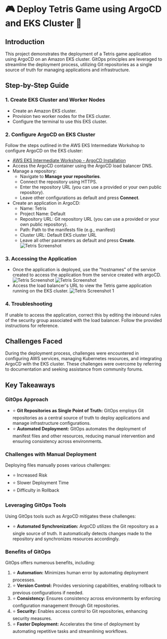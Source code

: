 # 🎮 Deploy Tetris Game using ArgoCD and EKS Cluster 🚀

## Introduction
This project demonstrates the deployment of a Tetris game application using ArgoCD on an Amazon EKS cluster. GitOps principles are leveraged to streamline the deployment process, utilizing Git repositories as a single source of truth for managing applications and infrastructure.

## Step-by-Step Guide
### 1. Create EKS Cluster and Worker Nodes
- Create an Amazon EKS cluster.
- Provision two worker nodes for the EKS cluster.
- Configure the terminal to use this EKS cluster.

### 2. Configure ArgoCD on EKS Cluster
Follow the steps outlined in the AWS EKS Intermediate Workshop to configure ArgoCD on the EKS cluster:
- [AWS EKS Intermediate Workshop - ArgoCD Installation](https://archive.eksworkshop.com/intermediate/290_argocd/install/)
- Access the ArgoCD container using the ArgoCD load balancer DNS.
- Manage a repository:
  - Navigate to **Manage your repositories**.
  - Connect the repository using HTTPS.
  - Enter the repository URL (you can use a provided or your own public repository).
  - Leave other configurations as default and press **Connect**.
- Create an application in ArgoCD:
  - Name: Tetris
  - Project Name: Default
  - Repository URL: Git repository URL (you can use a provided or your own public repository).
  - Path: Path to the manifests file (e.g., manifest)
  - Cluster URL: Default EKS cluster URL
  - Leave all other parameters as default and press **Create**.
![Tetris Screenshot ](screenshots/tetris_1.png)
### 3. Accessing the Application
- Once the application is deployed, use the "hostnames" of the service created to access the application from the service created with argoCD.
  ![Tetris Screenshot ](screenshots/tetris_2.png)
  ![Tetris Screenshot ](screenshots/tetris_3.png)
- Access the load balancer's URL to view the Tetris game application running on the EKS cluster.
  ![Tetris Screenshot 1](screenshots/tetris_4.png)



### 4. Troubleshooting
If unable to access the application, correct this by editing the inbound rules of the security group associated with the load balancer. Follow the provided instructions for reference.

## Challenges Faced
During the deployment process, challenges were encountered in configuring AWS services, managing Kubernetes resources, and integrating ArgoCD with the EKS cluster. These challenges were overcome by referring to documentation and seeking assistance from community forums.

## Key Takeaways

### GitOps Approach
- ⭐️ **Git Repositories as Single Point of Truth:** GitOps employs Git repositories as a central source of truth to deploy applications and manage infrastructure configurations.
- ⭐️ **Automated Deployment:** GitOps automates the deployment of manifest files and other resources, reducing manual intervention and ensuring consistency across environments.

### Challenges with Manual Deployment
Deploying files manually poses various challenges:
- ⭐️ Increased Risk
- ⭐️ Slower Deployment Time
- ⭐️ Difficulty in Rollback

### Leveraging GitOps Tools
Using GitOps tools such as ArgoCD mitigates these challenges:
- ⭐️ **Automated Synchronization:** ArgoCD utilizes the Git repository as a single source of truth. It automatically detects changes made to the repository and synchronizes resources accordingly.

### Benefits of GitOps
GitOps offers numerous benefits, including:
1. ⭐️ **Automation:** Minimizes human error by automating deployment processes.
2. ⭐️ **Version Control:** Provides versioning capabilities, enabling rollback to previous configurations if needed.
3. ⭐️ **Consistency:** Ensures consistency across environments by enforcing configuration management through Git repositories.
4. ⭐️ **Security:** Enables access control to Git repositories, enhancing security measures.
5. ⭐️ **Faster Deployment:** Accelerates the time of deployment by automating repetitive tasks and streamlining workflows.
